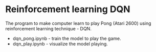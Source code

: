 # Reinforcement learning DQN

The program to make computer learn to play Pong (Atari 2600) using reinforcement learning technique - DQN.

- dqn_pong.ipynb - train the model to play the game.
- dqn_play.ipynb - visualize the model playing.